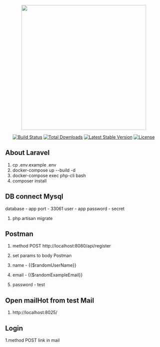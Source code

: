 <p align="center"><a href="https://laravel.com" target="_blank"><img src="https://raw.githubusercontent.com/laravel/art/master/logo-lockup/5%20SVG/2%20CMYK/1%20Full%20Color/laravel-logolockup-cmyk-red.svg" width="400"></a></p>

<p align="center">
<a href="https://travis-ci.org/laravel/framework"><img src="https://travis-ci.org/laravel/framework.svg" alt="Build Status"></a>
<a href="https://packagist.org/packages/laravel/framework"><img src="https://img.shields.io/packagist/dt/laravel/framework" alt="Total Downloads"></a>
<a href="https://packagist.org/packages/laravel/framework"><img src="https://img.shields.io/packagist/v/laravel/framework" alt="Latest Stable Version"></a>
<a href="https://packagist.org/packages/laravel/framework"><img src="https://img.shields.io/packagist/l/laravel/framework" alt="License"></a>
</p>

## About Laravel
1. cp .env.example .env
2. docker-compose up --build -d
3. docker-compose exec php-cli bash
4. composer install

## DB connect Mysql
database - app
port     - 33061
user     - app
password - secret

1. php artisan migrate

## Postman
1. method POST http://localhost:8080/api/register

2. set params to body Postman
3. name - {{$randomUserName}}
4. email - {{$randomExampleEmail}}
5. password - test

## Open mailHot from test Mail 
1. http://localhost:8025/

## Login
1.method POST link in mail

